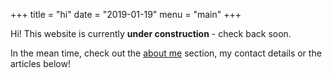 +++
title = "hi"
date = "2019-01-19"
menu = "main"
+++

Hi! This website is currently **under construction** - check back soon.

In the mean time, check out the [about me](./about) section,
my contact details or the articles below!